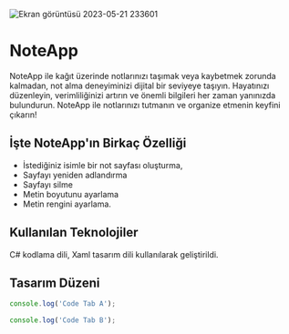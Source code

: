 ![Ekran görüntüsü 2023-05-21 233601](https://github.com/oktayagdag/NoteApp/assets/120986651/94ee2803-6845-44d1-9bb5-0042aaaf68b9)

# NoteApp

NoteApp ile kağıt üzerinde notlarınızı taşımak veya kaybetmek zorunda kalmadan, not alma deneyiminizi dijital bir seviyeye taşıyın. Hayatınızı düzenleyin, verimliliğinizi artırın ve önemli bilgileri her zaman yanınızda bulundurun. NoteApp ile notlarınızı tutmanın ve organize etmenin keyfini çıkarın!

## İşte NoteApp'ın Birkaç Özelliği

- İstediğiniz isimle bir not sayfası oluşturma, 
- Sayfayı yeniden adlandırma
- Sayfayı silme
- Metin boyutunu ayarlama
- Metin rengini ayarlama. 


## Kullanılan Teknolojiler
C# kodlama dili, Xaml tasarım dili kullanılarak geliştirildi.

## Tasarım Düzeni
```javascript I'm A tab
console.log('Code Tab A');
```
```javascript I'm tab B
console.log('Code Tab B');
```


